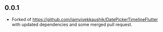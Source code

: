 ## 0.0.1

* Forked of https://github.com/iamvivekkaushik/DatePickerTimelineFlutter with updated dependencies and some merged pull request.
